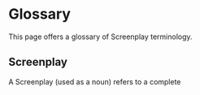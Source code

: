 # Glossary

This page offers a glossary of Screenplay terminology.

## Screenplay

A Screenplay (used as a noun) refers to a complete 